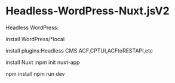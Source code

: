 # Headless-WordPress-Nuxt.jsV2

Headless WordPress:

install WordPress/*local

install plugins:Headless CMS.ACF,CPTUI,ACFtoRESTAPI,etc

install Nuxt :npm init nuxt-app <project-name>

npm install
npm run dev
